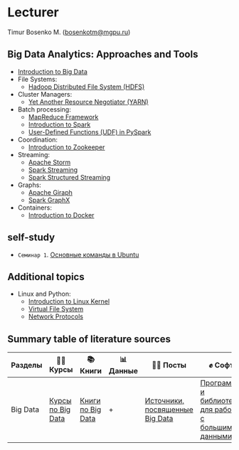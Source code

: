 # Lecturer
Timur Bosenko M. (bosenkotm@mgpu.ru)

## Big Data Analytics: Approaches and Tools

- [Introduction to Big Data](lectures/1-BigData_Intro.pdf)
- File Systems:
    - [Hadoop Distributed File System (HDFS)](lectures/2-BigData_HDFS.pdf)
- Cluster Managers:
    - [Yet Another Resource Negotiator (YARN)](lectures/3-BigData_YARN.pdf)
- Batch processing:
    - [MapReduce Framework](BigData_MapReduce.pdf)
    - [Introduction to Spark](BigData_Spark.pdf)
    - [User-Defined Functions (UDF) in PySpark](BigData_PySpark_UDF.pdf)
- Coordination:
    - [Introduction to Zookeeper](BigData_Zookeeper.pdf)
- Streaming:
    - [Apache Storm](BigData_Storm.pdf)
    - [Spark Streaming](BigData_Spark_Streaming.pdf)
    - [Spark Structured Streaming](BigData_Spark_Streaming_Structured.pdf)
- Graphs:
    - [Apache Giraph](BigData_Giraph.pdf)
    - [Spark GraphX](BigData_GraphX.pdf)
- Containers:
    - [Introduction to Docker](BigData_Docker.pdf)

## self-study

- `Семинар 1`. [Основные команды в Ubuntu](https://github.com/BosenkoTM/BigDataAnalitic_Practice/blob/main/common/docs/basic_shell_commands.md)

## Additional topics

- Linux and Python:
    - [Introduction to Linux Kernel](common/SysProg_Intro.pdf)
    - [Virtual File System](common/SysProg_VFS.pdf)
    - [Network Protocols](common/SysProg_NetworkProtocols.pdf)

## Summary table of literature sources
Разделы | 👨‍🏫 Курсы | 📚 Книги | 📊 Данные | 🙋‍♂️ Посты | ✊ Софт
--- | --- | --- | --- | --- | ---
Big Data | [Курсы по Big Data](books/courses_big_data.md) | [Книги по Big Data](books/software_big_data.md) | + | [Источники, посвященные Big Data](books/social_data_science.md) | [Программы и библиотеки для работы с большими данными](software/software_big_data.md)


